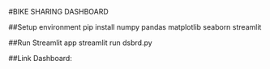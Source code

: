 #BIKE SHARING DASHBOARD

##Setup environment
pip install numpy pandas matplotlib seaborn streamlit

##Run Streamlit app
streamlit run dsbrd.py

##Link Dashboard:

